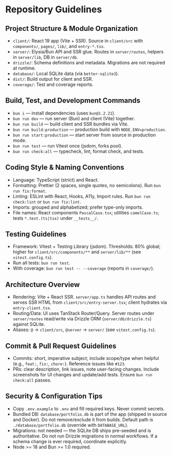 # Repository Guidelines

## Project Structure & Module Organization

- `client/`: React 19 app (Vite + SSR). Source in `client/src` with
  `components/`, `pages/`, `lib/`, and `entry-*.tsx`.
- `server/`: Elysia/Bun API and SSR glue. Routes in `server/routes`, helpers in
  `server/lib`, DB in `server/db`.
- `drizzle/`: Schema definitions and metadata. Migrations are not required at
  runtime.
- `database/`: Local SQLite data (via `better-sqlite3`).
- `dist/`: Build output for client and SSR.
- `coverage/`: Test and coverage reports.

## Build, Test, and Development Commands

- `bun i` — install dependencies (uses `bun@1.2.21`).
- `bun run dev` — run server (Bun) and client (Vite) together.
- `bun run build` — build client and SSR bundles via Vite.
- `bun run build:production` — production build with `NODE_ENV=production`.
- `bun run start:production` — start server from source in production mode.
- `bun run test` — run Vitest once (jsdom, forks pool).
- `bun run check:all` — typecheck, lint, format check, and tests.

## Coding Style & Naming Conventions

- Language: TypeScript (strict) and React.
- Formatting: Prettier (2 spaces, single quotes, no semicolons). Run
  `bun run fix:format`.
- Linting: ESLint with React, Hooks, A11y, Import rules. Run
  `bun run check:lint` or `bun run fix:lint`.
- Imports: grouped and alphabetized; prefer type-only imports.
- File names: React components `PascalCase.tsx`; utilities `camelCase.ts`; tests
  `*.test.(ts|tsx)` under `__tests__/`.

## Testing Guidelines

- Framework: Vitest + Testing Library (jsdom). Thresholds: 80% global; higher
  for `client/src/components/**` and `server/lib/**` (see `vitest.config.ts`).
- Run all tests: `bun run test`.
- With coverage: `bun run test -- --coverage` (reports in `coverage/`).

## Architecture Overview

- Rendering: Vite + React SSR. `server/app.ts` handles API routes and serves SSR
  HTML from `client/src/entry-server.tsx`; client hydrates via
  `entry-client.tsx`.
- Routing/Data: UI uses TanStack Router/Query. Server routes under
  `server/routes` read/write via Drizzle ORM (`server/db/drizzle.ts`) against
  SQLite.
- Aliases: `@` → `client/src`, `@server` → `server/` (see `vitest.config.ts`).

## Commit & Pull Request Guidelines

- Commits: short, imperative subject; include scope/type when helpful (e.g.,
  `feat:`, `fix:`, `chore:`). Reference issues like `#123`.
- PRs: clear description, link issues, note user-facing changes. Include
  screenshots for UI changes and update/add tests. Ensure `bun run check:all`
  passes.

## Security & Configuration Tips

- Copy `.env.example` to `.env` and fill required keys. Never commit secrets.
- Bundled DB: `database/portfolio.db` is part of the app (shipped in source and
  Docker). Do not remove/exclude it from builds. Default path is
  `./database/portfolio.db` (override with `DATABASE_URL`).
- Migrations: not needed — the SQLite DB ships pre-seeded and is authoritative.
  Do not run Drizzle migrations in normal workflows. If a schema change is ever
  required, coordinate explicitly.
- Node >= 18 and Bun >= 1.0 required.
